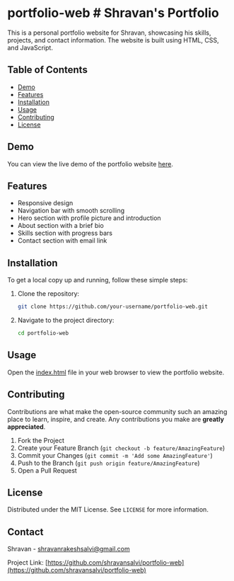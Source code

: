 # portfolio-web # Shravan's Portfolio

This is a personal portfolio website for Shravan, showcasing his skills, projects, and contact information. The website is built using HTML, CSS, and JavaScript.

## Table of Contents

- [Demo](#demo)
- [Features](#features)
- [Installation](#installation)
- [Usage](#usage)
- [Contributing](#contributing)
- [License](#license)

## Demo

You can view the live demo of the portfolio website [here](#).

## Features

- Responsive design
- Navigation bar with smooth scrolling
- Hero section with profile picture and introduction
- About section with a brief bio
- Skills section with progress bars
- Contact section with email link

## Installation

To get a local copy up and running, follow these simple steps:

1. Clone the repository:
    ```sh
    git clone https://github.com/your-username/portfolio-web.git
    ```

2. Navigate to the project directory:
    ```sh
    cd portfolio-web
    ```

## Usage

Open the [index.html](http://_vscodecontentref_/0) file in your web browser to view the portfolio website.

## Contributing

Contributions are what make the open-source community such an amazing place to learn, inspire, and create. Any contributions you make are **greatly appreciated**.

1. Fork the Project
2. Create your Feature Branch (`git checkout -b feature/AmazingFeature`)
3. Commit your Changes (`git commit -m 'Add some AmazingFeature'`)
4. Push to the Branch (`git push origin feature/AmazingFeature`)
5. Open a Pull Request

## License

Distributed under the MIT License. See `LICENSE` for more information.

## Contact

Shravan - [shravanrakeshsalvi@gmail.com](mailto:shravanrakeshsalvi@gmail.com)

Project Link: [https://github.com/shravansalvi/portfolio-web](https://github.com/shravansalvi/portfolio-web)